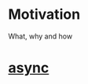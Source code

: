 # Motivation
What, why and how

# [async]([Async](https://github.com/r-petrenko/csharp-code-styles/blob/master/async.md))
